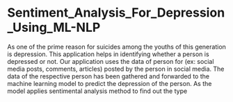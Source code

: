 # Sentiment_Analysis_For_Depression_Using_ML-NLP
 As one of the prime reason for suicides among the youths of this generation is depression. This application helps in
identifying whether a person is depressed or not. Our application uses the data of person for (ex: social media posts, 
comments, articles) posted by the person in social media. The data of the respective person has been gathered and 
forwarded to the machine learning model to predict the depression of the person. As the model applies sentimental 
analysis method to find out the type
